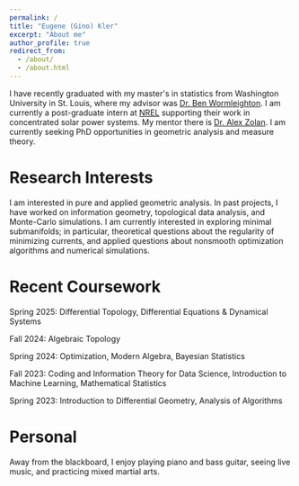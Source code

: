 ```yaml
---
permalink: /
title: "Eugene (Gino) Kler"
excerpt: "About me"
author_profile: true
redirect_from: 
  - /about/
  - /about.html
---
```


I have recently graduated with my master's in statistics from Washington University in St. Louis, where my advisor was [Dr. Ben Wormleighton](https://sites.google.com/view/benw/home?authuser=0). I am currently a post-graduate intern at [NREL](https://nrel.gov) supporting their work in concentrated solar power systems. My mentor there is [Dr. Alex Zolan](https://research-hub.nrel.gov/en/persons/alex-zolan). I am currently seeking PhD opportunities in geometric analysis and measure theory.

Research Interests
======
I am interested in pure and applied geometric analysis. In past projects, I have worked on information geometry, topological data analysis, and Monte-Carlo simulations. I am currently interested in exploring minimal submanifolds; in particular, theoretical questions about the regularity of minimizing currents, and applied questions about nonsmooth optimization algorithms and numerical simulations.

Recent Coursework
======
Spring 2025: Differential Topology, Differential Equations & Dynamical Systems

Fall 2024: Algebraic Topology

Spring 2024: Optimization, Modern Algebra, Bayesian Statistics

Fall 2023: Coding and Information Theory for Data Science, Introduction to Machine Learning, Mathematical Statistics

Spring 2023: Introduction to Differential Geometry, Analysis of Algorithms 

Personal
======
Away from the blackboard, I enjoy playing piano and bass guitar, seeing live music, and practicing mixed martial arts.
